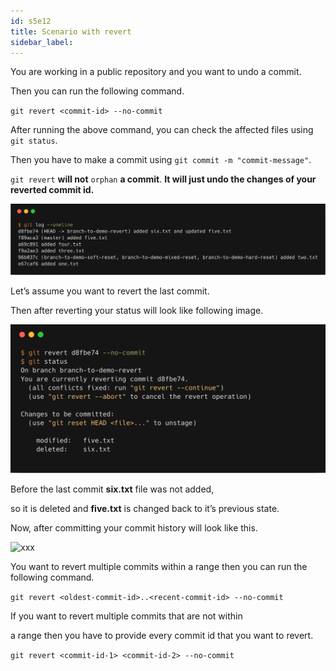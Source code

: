 ```yaml
---
id: s5e12
title: Scenario with revert
sidebar_label:
---
```



You are working in a public repository and you want to undo a commit.

Then you can run the following command.

`git revert <commit-id> --no-commit`

After running the above command, you can check the affected files using `git status`.

Then you have to make a commit using `git commit -m "commit-message"`.

`git revert` **will not** `orphan` **a commit**.
**It will just undo the changes of your reverted commit id.**

![xxx](https://raw.githubusercontent.com/ChickenKyiv/awesome-git-article/master/img/commands/06-git-log-revert.png)

Let’s assume you want to revert the last commit.

Then after reverting your status will look like following image.

![xxx](https://raw.githubusercontent.com/ChickenKyiv/awesome-git-article/master/img/commands/07-git-revert.png)

Before the last commit **six.txt** file was not added,

so it is deleted and **five.txt** is changed back to it’s previous state.

Now, after committing your commit history will look like this.

![xxx](https://raw.githubusercontent.com/ChickenKyiv/awesome-git-article/master/img/commands/07-git-commit-git-outline.png)

You want to revert multiple commits within a range then you can run the following command.

`git revert <oldest-commit-id>..<recent-commit-id> --no-commit`

If you want to revert multiple commits that are not within

a range then you have to provide every commit id that you want to revert.

`git revert <commit-id-1> <commit-id-2> --no-commit`
